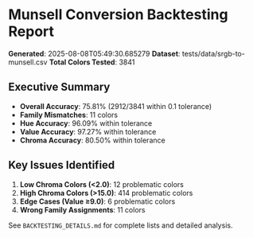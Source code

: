 # Munsell Conversion Backtesting Report

**Generated**: 2025-08-08T05:49:30.685279
**Dataset**: tests/data/srgb-to-munsell.csv
**Total Colors Tested**: 3841

## Executive Summary

- **Overall Accuracy**: 75.81% (2912/3841 within 0.1 tolerance)
- **Family Mismatches**: 11 colors
- **Hue Accuracy**: 96.09% within tolerance
- **Value Accuracy**: 97.27% within tolerance
- **Chroma Accuracy**: 80.50% within tolerance

## Key Issues Identified

1. **Low Chroma Colors (<2.0)**: 12 problematic colors
2. **High Chroma Colors (>15.0)**: 414 problematic colors
3. **Edge Cases (Value ≥9.0)**: 6 problematic colors
4. **Wrong Family Assignments**: 11 colors

See `BACKTESTING_DETAILS.md` for complete lists and detailed analysis.
